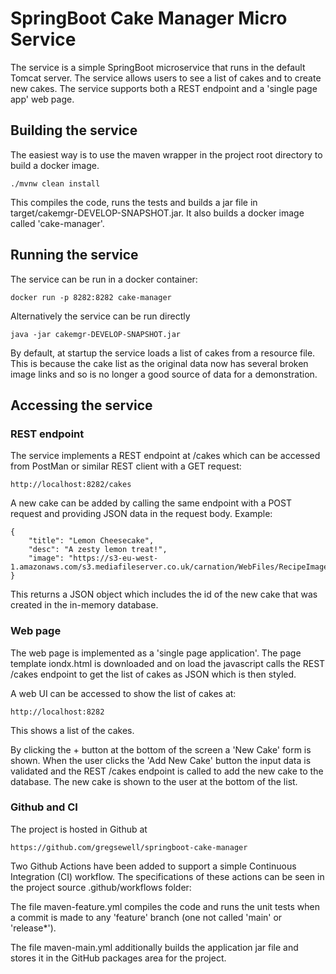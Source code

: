 # SpringBoot Cake Manager Micro Service 

The service is a simple SpringBoot microservice that runs in the default Tomcat server.
The service allows users to see a list of cakes and to create new cakes.
The service supports both a REST endpoint and a 'single page app' web page.

## Building the service

The easiest way is to use the maven wrapper in the project root directory to build a docker image.

    ./mvnw clean install

This compiles the code, runs the tests and builds a jar file in target/cakemgr-DEVELOP-SNAPSHOT.jar.
It also builds a docker image called 'cake-manager'.

## Running the service

The service can be run in a docker container:

    docker run -p 8282:8282 cake-manager

Alternatively the service can be run directly

    java -jar cakemgr-DEVELOP-SNAPSHOT.jar

By default, at startup the service loads a list of cakes from a resource file.
This is because the cake list as the original data now has several broken image links and so is no longer a good source of data for a demonstration.


## Accessing the service

### REST endpoint

The service implements a REST endpoint at /cakes which can be accessed from PostMan or similar REST client with a GET request:

    http://localhost:8282/cakes

A new cake can be added by calling the same endpoint with a POST request and providing JSON data in the request body. Example:

    {
        "title": "Lemon Cheesecake",
        "desc": "A zesty lemon treat!",
        "image": "https://s3-eu-west-1.amazonaws.com/s3.mediafileserver.co.uk/carnation/WebFiles/RecipeImages/lemoncheesecake_lg.jpg"
    }

This returns a JSON object which includes the id of the new cake that was created in the in-memory database. 

### Web page

The web page is implemented as a 'single page application'. 
The page template iondx.html is downloaded and on load the javascript calls the REST /cakes endpoint to get the list of cakes as JSON which is then styled.  

A web UI can be accessed to show the list of cakes at:

    http://localhost:8282

This shows a list of the cakes.

By clicking the + button at the bottom of the screen a 'New Cake' form is shown. 
When the user clicks the 'Add New Cake' button the input data is validated and the REST /cakes endpoint is called to add the new cake to the database.
The new cake is shown to the user at the bottom of the list.

### Github and CI

The project is hosted in Github at 

    https://github.com/gregsewell/springboot-cake-manager

Two Github Actions have been added to support a simple Continuous Integration (CI) workflow.
The specifications of these actions can be seen in the project source .github/workflows folder:

The file maven-feature.yml compiles the code and runs the unit tests when a commit is made to any 'feature' branch (one not called 'main' or 'release*').

The file maven-main.yml additionally builds the application jar file and stores it in the GitHub packages area for the project.




